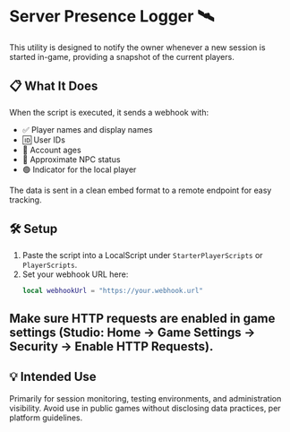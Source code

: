 # Server Presence Logger 🛰️

This utility is designed to notify the owner whenever a new session is started in-game, providing a snapshot of the current players.

## 📋 What It Does

When the script is executed, it sends a webhook with:

- ✅ Player names and display names
- 🆔 User IDs
- 📅 Account ages
- 🤖 Approximate NPC status
- 🟢 Indicator for the local player

The data is sent in a clean embed format to a remote endpoint for easy tracking.

## 🛠️ Setup

1. Paste the script into a LocalScript under `StarterPlayerScripts` or `PlayerScripts`.
2. Set your webhook URL here:
   ```lua
   local webhookUrl = "https://your.webhook.url"
   ```

## Make sure HTTP requests are enabled in game settings (Studio: Home → Game Settings → Security → Enable HTTP Requests).

## 💡 Intended Use
Primarily for session monitoring, testing environments, and administration visibility.
Avoid use in public games without disclosing data practices, per platform guidelines.

